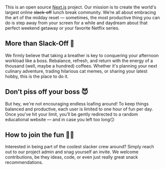 This is an open source [Next.js](https://nextjs.org/) project. Our mission is to create the world's largest online ~~slack-off~~ lunch break community. We’re all about embracing the art of the midday reset — sometimes, the most productive thing you can do is step away from your screen for a while and daydream about that perfect weekend getaway or your favorite Netflix series.

## More than Slack-Off 🧠

We firmly believe that taking a breather is key to conquering your afternoon workload like a boss. Rebalance, refresh, and return with the energy of a thousand (well, maybe a hundred) coffees. Whether it's planning your next culinary adventure, trading hilarious cat memes, or sharing your latest hobby, this is the place to do it.

## Don’t piss off your boss 😈

But hey, we're not encouraging endless loafing around! To keep things balanced and productive, each user is limited to one hour of fun per day. Once you've hit your limit, you’ll be gently redirected to a random educational website — and in case you left too long😏

## How to join the fun 🏄‍♂️

Interested in being part of the coolest slacker crew around? Simply reach out to our project admin and snag yourself an invite. We welcome contributions, be they ideas, code, or even just really great snack recommendations.

